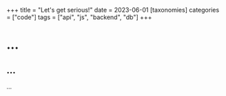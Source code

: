 +++
title = "Let's get serious!"
date = 2023-06-01
[taxonomies]
categories = ["code"]
tags = ["api", "js", "backend", "db"]
+++

# ...
## ...
...